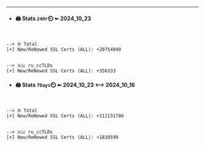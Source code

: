 

---
- #### 🖨️ **Stats** `24Hr`⏲️ ➼ 2024_10_23
```console


--> 🌐 Total
[+] New/ReNewed SSL Certs (ALL): +20754040


--> 🇷🇺 ru_ccTLDs
[+] New/ReNewed SSL Certs (ALL): +356333

```

- #### 🖨️ **Stats** `7Days`⏲️ ➼ 2024_10_23 <--> 2024_10_16
```console


--> 🌐 Total
[+] New/ReNewed SSL Certs (ALL): +111131786


--> 🇷🇺 ru_ccTLDs
[+] New/ReNewed SSL Certs (ALL): +1810599

```

